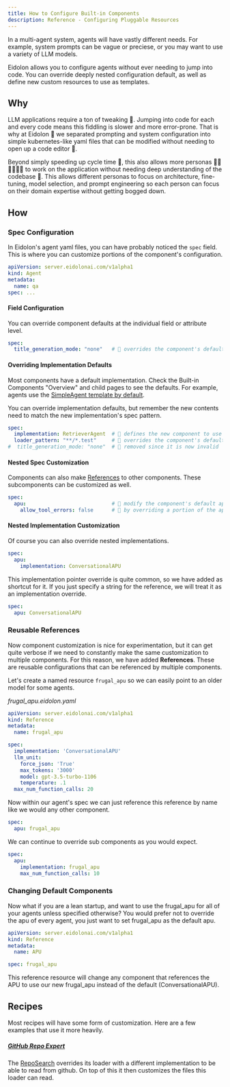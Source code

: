 ```yaml
---
title: How to Configure Built-in Components
description: Reference - Configuring Pluggable Resources
---
```

In a multi-agent system, agents will have vastly different needs. For example, system prompts can be vague or preciese, or you may want to use a variety of LLM models. 

Eidolon allows you to configure agents without ever needing to jump into code. You can override deeply nested configuration default, as well as define new custom resources to use as templates.

## Why
LLM applications require a ton of tweaking 🔨. Jumping into code for each and every code means this fiddling is slower 
and more error-prone. That is why at Eidolon 👻 we separated prompting and system configuration into simple 
kubernetes-like yaml files that can be modified without needing to open up a code editor 🔡. 

Beyond simply speeding up cycle time 🚀, this also allows more personas 🧑‍🚒🧑‍🏫🧑‍🎨 to work on
the application without needing deep understanding of the codebase 🔡. This allows different personas to focus on 
architecture, fine-tuning, model selection, and prompt engineering so each person can focus on their domain expertise 
without getting bogged down.

## How
### Spec Configuration

In Eidolon's agent yaml files, you can have probably noticed the `spec` field. This is where you can customize portions 
of the component's configuration.

```yaml
apiVersion: server.eidolonai.com/v1alpha1
kind: Agent
metadata:
  name: qa
spec: ...
```

#### Field Configuration

You can override component defaults at the individual field or attribute level.

```yaml
spec:
  title_generation_mode: "none"   # 🔎 overrides the component's default title_generation_mode
```

#### Overriding Implementation Defaults

Most components have a default implementation. Check the Built-in Components "Overview" and child pages to see the defaults. For example, agents use the [SimpleAgent template by default](https://www.eidolonai.com/docs/components/agents/overview). 

You can override implementation defaults, but remember the new contents need to match the new implementation's spec pattern.

```yaml
spec:
  implementation: RetrieverAgent  # 🔎 defines the new component to use
  loader_pattern: "**/*.test"     # 🔎 overrides the component's default loader_pattern
#  title_generation_mode: "none"  # 🚨 removed since it is now invalid
```

#### Nested Spec Customization
Components can also make [References](/docs/howto/using_references/) to other components. These subcomponents can be customized as well.
```yaml
spec:
  apu:                            # 🔎 modify the component's default apu
    allow_tool_errors: false      # 🔎 by overriding a portion of the apu spec
```

#### Nested Implementation Customization
Of course you can also override nested implementations.
```yaml
spec:
  apu:
    implementation: ConversationalAPU
```

This implementation pointer override is quite common, so we have added as shortcut for it. If you just specify a string 
for the reference, we will treat it as an implementation override.

```yaml
spec:
  apu: ConversationalAPU
```

### Reusable References
Now component customization is nice for experimentation, but it can get quite verbose if we need to constantly make the 
same customization to multiple components. For this reason, we have added **References**. These are reusable 
configurations that can be referenced by multiple components.

Let's create a named resource `frugal_apu` so we can easily point to an older model for some agents.

_frugal_apu.eidolon.yaml_
```yaml
apiVersion: server.eidolonai.com/v1alpha1
kind: Reference
metadata:
  name: frugal_apu

spec:
  implementation: 'ConversationalAPU'
  llm_unit:
    force_json: 'True'
    max_tokens: '3000'
    model: gpt-3.5-turbo-1106
    temperature: .1
  max_num_function_calls: 20
```

Now within our agent's spec we can just reference this reference by name like we would any other component.
```yaml
spec:
  apu: frugal_apu
```

We can continue to override sub components as you would expect.
```yaml
spec:
  apu: 
    implementation: frugal_apu
    max_num_function_calls: 10
```

### Changing Default Components
Now what if you are a lean startup, and want to use the frugal_apu for all of your agents unless specified otherwise?
You would prefer not to override the apu of every agent, you just want to set frugal_apu as the default apu.

```yaml
apiVersion: server.eidolonai.com/v1alpha1
kind: Reference
metadata:
  name: APU

spec: frugal_apu
```

This reference resource will change any component that references the APU to use our new frugal_apu instead of the 
default (ConversationalAPU).

## Recipes
Most recipes will have some form of customization. Here are a few examples that use it more heavily.

##### [GitHub Repo Expert](/docs/recipes/repo-expert)
The [RepoSearch](/docs/recipes/repo-expert#repo-search) overrides its loader with a different implementation to be able
to read from github. On top of this it then customizes the files this loader can read.
